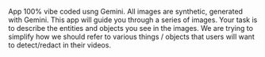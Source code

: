 App 100% vibe coded usng Gemini.
All images are synthetic, generated with Gemini.
This app will guide you through a series of images. 
Your task is to describe the entities and objects you see in the images. 
We are trying to simplify how we should refer to various things / objects that users will want to detect/redact in their videos. 
